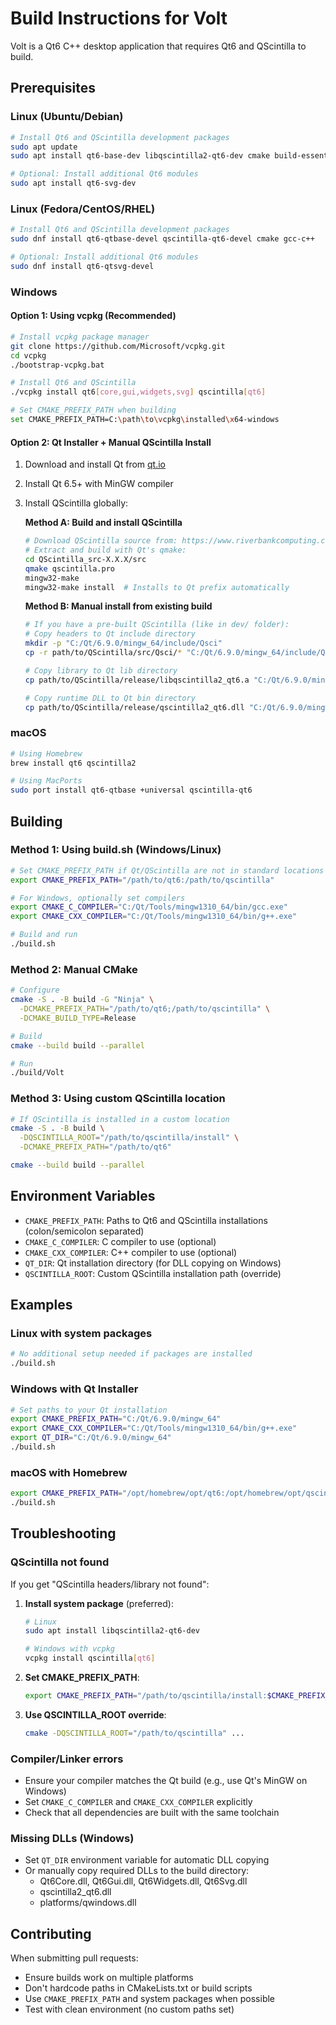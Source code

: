 # Build Instructions for Volt

Volt is a Qt6 C++ desktop application that requires Qt6 and QScintilla to build.

## Prerequisites

### Linux (Ubuntu/Debian)
```bash
# Install Qt6 and QScintilla development packages
sudo apt update
sudo apt install qt6-base-dev libqscintilla2-qt6-dev cmake build-essential

# Optional: Install additional Qt6 modules
sudo apt install qt6-svg-dev
```

### Linux (Fedora/CentOS/RHEL)
```bash
# Install Qt6 and QScintilla development packages
sudo dnf install qt6-qtbase-devel qscintilla-qt6-devel cmake gcc-c++

# Optional: Install additional Qt6 modules  
sudo dnf install qt6-qtsvg-devel
```

### Windows

#### Option 1: Using vcpkg (Recommended)
```bash
# Install vcpkg package manager
git clone https://github.com/Microsoft/vcpkg.git
cd vcpkg
./bootstrap-vcpkg.bat

# Install Qt6 and QScintilla
./vcpkg install qt6[core,gui,widgets,svg] qscintilla[qt6]

# Set CMAKE_PREFIX_PATH when building
set CMAKE_PREFIX_PATH=C:\path\to\vcpkg\installed\x64-windows
```

#### Option 2: Qt Installer + Manual QScintilla Install
1. Download and install Qt from [qt.io](https://www.qt.io/download)
2. Install Qt 6.5+ with MinGW compiler
3. Install QScintilla globally:

   **Method A: Build and install QScintilla**
   ```bash
   # Download QScintilla source from: https://www.riverbankcomputing.com/software/qscintilla/download
   # Extract and build with Qt's qmake:
   cd QScintilla_src-X.X.X/src
   qmake qscintilla.pro
   mingw32-make
   mingw32-make install  # Installs to Qt prefix automatically
   ```

   **Method B: Manual install from existing build**
   ```bash
   # If you have a pre-built QScintilla (like in dev/ folder):
   # Copy headers to Qt include directory
   mkdir -p "C:/Qt/6.9.0/mingw_64/include/Qsci"
   cp -r path/to/QScintilla/src/Qsci/* "C:/Qt/6.9.0/mingw_64/include/Qsci/"
   
   # Copy library to Qt lib directory
   cp path/to/QScintilla/release/libqscintilla2_qt6.a "C:/Qt/6.9.0/mingw_64/lib/"
   
   # Copy runtime DLL to Qt bin directory
   cp path/to/QScintilla/release/qscintilla2_qt6.dll "C:/Qt/6.9.0/mingw_64/bin/"
   ```

### macOS
```bash
# Using Homebrew
brew install qt6 qscintilla2

# Using MacPorts
sudo port install qt6-qtbase +universal qscintilla-qt6
```

## Building

### Method 1: Using build.sh (Windows/Linux)
```bash
# Set CMAKE_PREFIX_PATH if Qt/QScintilla are not in standard locations
export CMAKE_PREFIX_PATH="/path/to/qt6:/path/to/qscintilla"

# For Windows, optionally set compilers
export CMAKE_C_COMPILER="C:/Qt/Tools/mingw1310_64/bin/gcc.exe"
export CMAKE_CXX_COMPILER="C:/Qt/Tools/mingw1310_64/bin/g++.exe"

# Build and run
./build.sh
```

### Method 2: Manual CMake
```bash
# Configure
cmake -S . -B build -G "Ninja" \
  -DCMAKE_PREFIX_PATH="/path/to/qt6;/path/to/qscintilla" \
  -DCMAKE_BUILD_TYPE=Release

# Build
cmake --build build --parallel

# Run
./build/Volt
```

### Method 3: Using custom QScintilla location
```bash
# If QScintilla is installed in a custom location
cmake -S . -B build \
  -DQSCINTILLA_ROOT="/path/to/qscintilla/install" \
  -DCMAKE_PREFIX_PATH="/path/to/qt6"

cmake --build build --parallel
```

## Environment Variables

- `CMAKE_PREFIX_PATH`: Paths to Qt6 and QScintilla installations (colon/semicolon separated)
- `CMAKE_C_COMPILER`: C compiler to use (optional)
- `CMAKE_CXX_COMPILER`: C++ compiler to use (optional)
- `QT_DIR`: Qt installation directory (for DLL copying on Windows)
- `QSCINTILLA_ROOT`: Custom QScintilla installation path (override)

## Examples

### Linux with system packages
```bash
# No additional setup needed if packages are installed
./build.sh
```

### Windows with Qt Installer
```bash
# Set paths to your Qt installation
export CMAKE_PREFIX_PATH="C:/Qt/6.9.0/mingw_64"
export CMAKE_CXX_COMPILER="C:/Qt/Tools/mingw1310_64/bin/g++.exe"
export QT_DIR="C:/Qt/6.9.0/mingw_64"
./build.sh
```

### macOS with Homebrew
```bash
export CMAKE_PREFIX_PATH="/opt/homebrew/opt/qt6:/opt/homebrew/opt/qscintilla2"
./build.sh
```

## Troubleshooting

### QScintilla not found
If you get "QScintilla headers/library not found":

1. **Install system package** (preferred):
   ```bash
   # Linux
   sudo apt install libqscintilla2-qt6-dev
   
   # Windows with vcpkg
   vcpkg install qscintilla[qt6]
   ```

2. **Set CMAKE_PREFIX_PATH**:
   ```bash
   export CMAKE_PREFIX_PATH="/path/to/qscintilla/install:$CMAKE_PREFIX_PATH"
   ```

3. **Use QSCINTILLA_ROOT override**:
   ```bash
   cmake -DQSCINTILLA_ROOT="/path/to/qscintilla" ...
   ```

### Compiler/Linker errors
- Ensure your compiler matches the Qt build (e.g., use Qt's MinGW on Windows)
- Set `CMAKE_C_COMPILER` and `CMAKE_CXX_COMPILER` explicitly
- Check that all dependencies are built with the same toolchain

### Missing DLLs (Windows)
- Set `QT_DIR` environment variable for automatic DLL copying
- Or manually copy required DLLs to the build directory:
  - Qt6Core.dll, Qt6Gui.dll, Qt6Widgets.dll, Qt6Svg.dll
  - qscintilla2_qt6.dll
  - platforms/qwindows.dll

## Contributing

When submitting pull requests:
- Ensure builds work on multiple platforms
- Don't hardcode paths in CMakeLists.txt or build scripts
- Use `CMAKE_PREFIX_PATH` and system packages when possible
- Test with clean environment (no custom paths set)